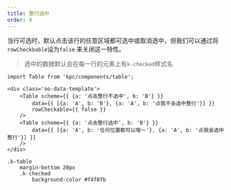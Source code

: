 ```yaml
---
title: 整行选中
order: 4
---
```


当行可选时，默认点击该行的任意区域都可选中或取消选中，但我们可以通过将`rowCheckbable`设为`false`
来关闭这一特性。

> 选中的数据默认会在每一行的元素上有`k-checked`样式名

```vdt
import Table from 'kpc/components/table';

<div class='no-data-template'>
    <Table scheme={{ {a: '点击整行不选中', b: 'B'} }}
        data={{ [{a: 'A', b: 'B'}, {a: 'A', b: '点我不会选中整行'}] }}
        rowCheckable={{ false }}
    />
    <Table scheme={{ {a: '点击整行选中', b: 'B'} }} 
        data={{ [{a: 'A', b: '任何位置都可以哦～'}, {a: 'A', b: '点我会选中整行'}] }}
    />
</div>
```

```styl
.k-table
    margin-bottom 20px
    .k-checked
        background-color #f4f8fb
```







